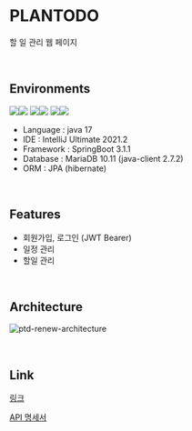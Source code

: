 # PLANTODO
할 일 관리 웹 페이지

<br>

## Environments

<img src="https://img.shields.io/badge/Java-007396?style=for-the-badge&logo=OpenJDK&logoColor=white"/><img src="https://img.shields.io/badge/springboot-6DB33F?style=for-the-badge&logo=springboot&logoColor=white">
<img src="https://img.shields.io/badge/intellijidea-000000?style=for-the-badge&logo=intellijidea&logoColor=white"><img src="https://img.shields.io/badge/swagger-85EA2D?style=for-the-badge&logo=swagger&logoColor=white">
<img src="https://img.shields.io/badge/hibernate-59666C?style=for-the-badge&logo=hibernate&logoColor=white"><img src="https://img.shields.io/badge/mariadb-003545?style=for-the-badge&logo=mariadb&logoColor=white">

- Language : java 17
- IDE : IntelliJ Ultimate 2021.2
- Framework : SpringBoot 3.1.1 
- Database : MariaDB 10.11 (java-client 2.7.2)
- ORM : JPA (hibernate)

<br>

## Features
- 회원가입, 로그인 (JWT Bearer)
- 일정 관리
- 할일 관리

<br>

## Architecture
![ptd-renew-architecture](https://github.com/yeonleaf/plantodo-renew/assets/91470133/247b931e-94c5-4e18-ab13-00fb17f79ca7)

<br>

## Link
[링크](https://plantodo.site/swagger-ui/index.html)

[API 명세서](https://documenter.getpostman.com/view/16796529/2s9Y5SWRLp)
